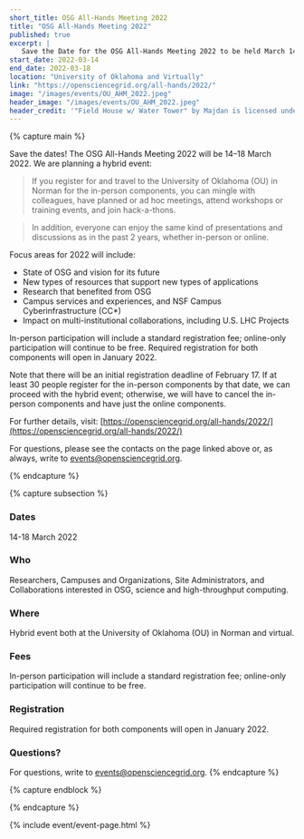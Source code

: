 ```yaml
---
short_title: OSG All-Hands Meeting 2022
title: "OSG All-Hands Meeting 2022"
published: true
excerpt: |
   Save the Date for the OSG All-Hands Meeting 2022 to be held March 14-18 at the University of Oklahoma (OU) in Norman and virtually. We are planning a hybrid event. If you register for and travel to the University of Oklahoma (OU) in Norman for the in-person components, you can mingle with colleagues, have planned or ad hoc meetings, attend workshops or training events, and join hack-a-thons. In addition, everyone can enjoy the same kind of presentation and discussions as in the past 2 years, whether in-person or online.
start_date: 2022-03-14
end_date: 2022-03-18
location: "University of Oklahoma and Virtually"
link: "https://opensciencegrid.org/all-hands/2022/"
image: "/images/events/OU_AHM_2022.jpeg"
header_image: "/images/events/OU_AHM_2022.jpeg"
header_credit: '"Field House w/ Water Tower" by Majdan is licensed under CC BY-NC-SA 2.0. To view a copy of this license, visit https://creativecommons.org/licenses/by-nc-sa/2.0/?ref=openverse&atype=rich'
---
```


{% capture main %}

Save the dates! The OSG All-Hands Meeting 2022 will be 14–18 March 2022. We are planning a hybrid event:

>If you register for and travel to the University of Oklahoma (OU) in Norman for the in-person components, you can mingle with colleagues, have planned or ad hoc meetings, attend workshops or training events, and join hack-a-thons.

>In addition, everyone can enjoy the same kind of presentations and discussions as in the past 2 years, whether in-person or online.

Focus areas for 2022 will include:
- State of OSG and vision for its future
- New types of resources that support new types of applications
- Research that benefited from OSG
- Campus services and experiences, and NSF Campus Cyberinfrastructure (CC*)
- Impact on multi-institutional collaborations, including U.S. LHC Projects

In-person participation will include a standard registration fee; online-only participation will continue to be free. Required registration for both components will open in January 2022.

Note that there will be an initial registration deadline of February 17. If at least 30 people register for the in-person components by that date, we can proceed with the hybrid event; otherwise, we will have to cancel the in-person components and have just the online components.

For further details, visit: [https://opensciencegrid.org/all-hands/2022/](https://opensciencegrid.org/all-hands/2022/)

For questions, please see the contacts on the page linked above or, as always, write to <events@opensciencegrid.org>.

{% endcapture %}

{% capture subsection %}
### Dates

14-18 March 2022


### Who

Researchers, Campuses and Organizations, Site Administrators, and Collaborations interested in OSG, science and high-throughput computing.


### Where

Hybrid event both at the University of Oklahoma (OU) in Norman and virtual.


### Fees

In-person participation will include a standard registration fee; online-only participation will continue to be free.


### Registration

Required registration for both components will open in January 2022.

### Questions?

For questions, write to <events@opensciencegrid.org>.
{% endcapture %}

{% capture endblock %}



{% endcapture %}

{% include event/event-page.html %}
